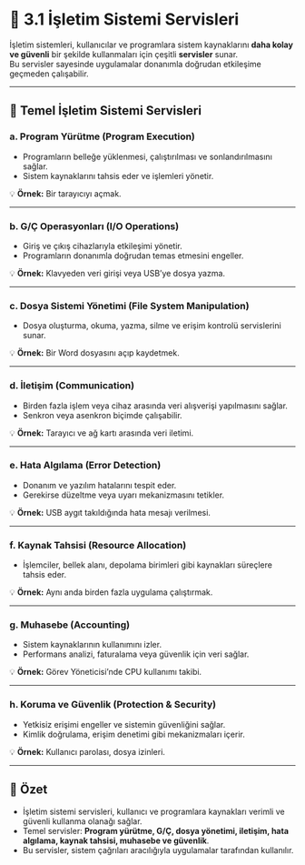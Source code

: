 # 🧰 3.1 İşletim Sistemi Servisleri

İşletim sistemleri, kullanıcılar ve programlara sistem kaynaklarını **daha kolay ve güvenli** bir şekilde kullanmaları için çeşitli **servisler** sunar.  
Bu servisler sayesinde uygulamalar donanımla doğrudan etkileşime geçmeden çalışabilir.

---

## 🧠 Temel İşletim Sistemi Servisleri

### a. Program Yürütme (Program Execution)
- Programların belleğe yüklenmesi, çalıştırılması ve sonlandırılmasını sağlar.
- Sistem kaynaklarını tahsis eder ve işlemleri yönetir.

💡 **Örnek:** Bir tarayıcıyı açmak.

---

### b. G/Ç Operasyonları (I/O Operations)
- Giriş ve çıkış cihazlarıyla etkileşimi yönetir.  
- Programların donanımla doğrudan temas etmesini engeller.

💡 **Örnek:** Klavyeden veri girişi veya USB’ye dosya yazma.

---

### c. Dosya Sistemi Yönetimi (File System Manipulation)
- Dosya oluşturma, okuma, yazma, silme ve erişim kontrolü servislerini sunar.

💡 **Örnek:** Bir Word dosyasını açıp kaydetmek.

---

### d. İletişim (Communication)
- Birden fazla işlem veya cihaz arasında veri alışverişi yapılmasını sağlar.  
- Senkron veya asenkron biçimde çalışabilir.

💡 **Örnek:** Tarayıcı ve ağ kartı arasında veri iletimi.

---

### e. Hata Algılama (Error Detection)
- Donanım ve yazılım hatalarını tespit eder.  
- Gerekirse düzeltme veya uyarı mekanizmasını tetikler.

💡 **Örnek:** USB aygıt takıldığında hata mesajı verilmesi.

---

### f. Kaynak Tahsisi (Resource Allocation)
- İşlemciler, bellek alanı, depolama birimleri gibi kaynakları süreçlere tahsis eder.

💡 **Örnek:** Aynı anda birden fazla uygulama çalıştırmak.

---

### g. Muhasebe (Accounting)
- Sistem kaynaklarının kullanımını izler.  
- Performans analizi, faturalama veya güvenlik için veri sağlar.

💡 **Örnek:** Görev Yöneticisi’nde CPU kullanımı takibi.

---

### h. Koruma ve Güvenlik (Protection & Security)
- Yetkisiz erişimi engeller ve sistemin güvenliğini sağlar.  
- Kimlik doğrulama, erişim denetimi gibi mekanizmaları içerir.

💡 **Örnek:** Kullanıcı parolası, dosya izinleri.

---

## 📌 Özet
- İşletim sistemi servisleri, kullanıcı ve programlara kaynakları verimli ve güvenli kullanma olanağı sağlar.  
- Temel servisler: **Program yürütme, G/Ç, dosya yönetimi, iletişim, hata algılama, kaynak tahsisi, muhasebe ve güvenlik**.  
- Bu servisler, sistem çağrıları aracılığıyla uygulamalar tarafından kullanılır.

